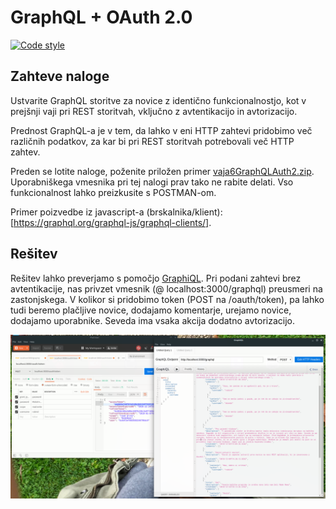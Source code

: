 # GraphQL + OAuth 2.0
[![Code style](https://img.shields.io/badge/code%20style-airbnb-blue.svg)](https://github.com/airbnb/javascript)

## Zahteve naloge

Ustvarite GraphQL storitve za novice z identično funkcionalnostjo, kot v prejšnji vaji pri REST storitvah, vključno z avtentikacijo in avtorizacijo.

Prednost GraphQL-a je v tem, da lahko v eni HTTP zahtevi pridobimo več različnih podatkov, za kar bi pri REST storitvah potrebovali več HTTP zahtev.

Preden se lotite naloge, poženite priložen primer [vaja6GraphQLAuth2.zip](vaja6GraphQLAuth2.zip). Uporabniškega vmesnika pri tej nalogi prav tako ne rabite delati. Vso funkcionalnost lahko preizkusite s POSTMAN-om.

Primer poizvedbe iz javascript-a (brskalnika/klient): [https://graphql.org/graphql-js/graphql-clients/].

## Rešitev

Rešitev lahko preverjamo s pomočjo [GraphiQL](https://electronjs.org/apps/graphiql). Pri podani zahtevi brez avtentikacije, nas 
privzet vmesnik (@ localhost:3000/graphql) preusmeri na zastonjskega. V kolikor si pridobimo token (POST na /oauth/token), pa lahko tudi beremo plačljive novice, dodajamo komentarje, urejamo novice, dodajamo uporabnike. Seveda ima vsaka akcija dodatno avtorizacijo.

![solution](./solution.png)